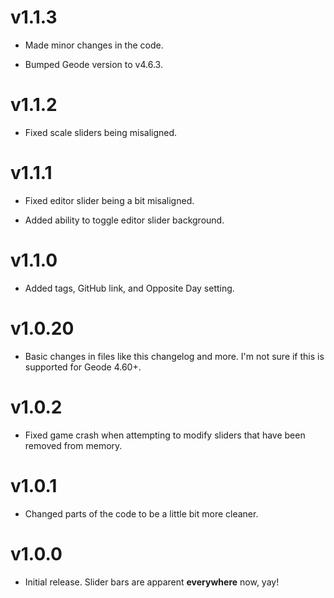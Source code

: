 # v1.1.3

* Made minor changes in the code.

* Bumped Geode version to <cl>v4.6.3.</c>

# v1.1.2

* Fixed <cf>scale sliders</c> being <cr>misaligned.</c>

# v1.1.1

* Fixed editor slider being a bit <cr>misaligned.</c>

* Added ability to <cj>toggle editor slider background.</c>

# v1.1.0

* Added <cg>tags,</c> <cy>GitHub link,</c> and <co>Opposite Day setting.</c>

# v1.0.20

* Basic changes in files like this changelog and more. I'm not sure if this is supported for Geode 4.60+.

# v1.0.2

* Fixed game crash when attempting to modify sliders that have been removed from memory.

# v1.0.1

* Changed parts of the code to be a little bit more cleaner.

# v1.0.0

* Initial release. Slider bars are apparent **everywhere** now, yay!
